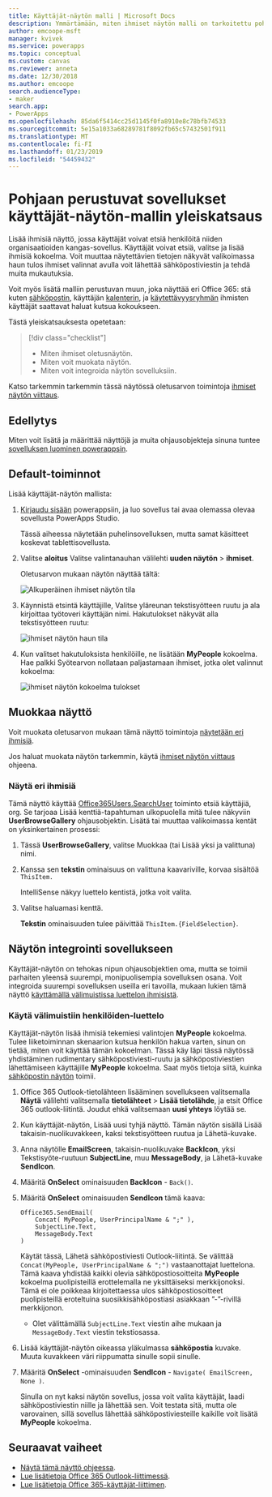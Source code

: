 ```yaml
---
title: Käyttäjät-näytön malli | Microsoft Docs
description: Ymmärtämään, miten ihmiset näytön malli on tarkoitettu pohjaan perustuvat sovellukset toimii ja miten laajentaa oman käyttötapauksissa näytön
author: emcoope-msft
manager: kvivek
ms.service: powerapps
ms.topic: conceptual
ms.custom: canvas
ms.reviewer: anneta
ms.date: 12/30/2018
ms.author: emcoope
search.audienceType:
- maker
search.app:
- PowerApps
ms.openlocfilehash: 85da6f5414cc25d1145f0fa8910e8c78bfb74533
ms.sourcegitcommit: 5e15a1033a68289781f8092fb65c57432501f911
ms.translationtype: MT
ms.contentlocale: fi-FI
ms.lasthandoff: 01/23/2019
ms.locfileid: "54459432"
---
```

# <a name="overview-of-the-people-screen-template-for-canvas-apps"></a>Pohjaan perustuvat sovellukset käyttäjät-näytön-mallin yleiskatsaus

Lisää ihmisiä näyttö, jossa käyttäjät voivat etsiä henkilöitä niiden organisaatioiden kangas-sovellus. Käyttäjät voivat etsiä, valitse ja lisää ihmisiä kokoelma. Voit muuttaa näytettävien tietojen näkyvät valikoimassa haun tulos ihmiset valinnat avulla voit lähettää sähköpostiviestin ja tehdä muita mukautuksia.

Voit myös lisätä malliin perustuvan muun, joka näyttää eri Office 365: stä kuten [sähköpostin](email-screen-overview.md), käyttäjän [kalenterin](calendar-screen-overview.md), ja [käytettävyysryhmän](meeting-screen-overview.md) ihmisten käyttäjät saattavat haluat kutsua kokoukseen.

Tästä yleiskatsauksesta opetetaan:
> [!div class="checklist"]
> * Miten ihmiset oletusnäytön.
> * Miten voit muokata näytön.
> * Miten voit integroida näytön sovelluksiin.

Katso tarkemmin tarkemmin tässä näytössä oletusarvon toimintoja [ihmiset näytön viittaus](people-screen-reference.md).

## <a name="prerequisite"></a>Edellytys

Miten voit lisätä ja määrittää näyttöjä ja muita ohjausobjekteja sinuna tuntee [sovelluksen luominen powerappsin](../data-platform-create-app-scratch.md).

## <a name="default-functionality"></a>Default-toiminnot

Lisää käyttäjät-näytön mallista:

1. [Kirjaudu sisään](http://web.powerapps.com?utm_source=padocs&utm_medium=linkinadoc&utm_campaign=referralsfromdoc) powerappsiin, ja luo sovellus tai avaa olemassa olevaa sovellusta PowerApps Studio.

    Tässä aiheessa näytetään puhelinsovelluksen, mutta samat käsitteet koskevat tablettisovellusta.

1. Valitse **aloitus** Valitse valintanauhan välilehti **uuden näytön** > **ihmiset**.

    Oletusarvon mukaan näytön näyttää tältä:

    ![Alkuperäinen ihmiset näytön tila](media/people-screen/people-screen-empty.png)

1. Käynnistä etsintä käyttäjille, Valitse yläreunan tekstisyötteen ruutu ja ala kirjoittaa työtoveri käyttäjän nimi. Hakutulokset näkyvät alla tekstisyötteen ruutu:

    ![ihmiset näytön haun tila](media/people-screen/people-browse-gall-full.png)

1. Kun valitset hakutuloksista henkilöille, ne lisätään **MyPeople** kokoelma. Hae palkki Syötearvon nollataan paljastamaan ihmiset, jotka olet valinnut kokoelma:

    ![ihmiset näytön kokoelma tulokset](media/people-screen/people-people-gall-full.png)

## <a name="modify-the-screen"></a>Muokkaa näyttö

Voit muokata oletusarvon mukaan tämä näyttö toimintoja [näytetään eri ihmisiä](people-screen-overview.md#show-different-data-for-people).

Jos haluat muokata näytön tarkemmin, käytä [ihmiset näytön viittaus](./people-screen-reference.md) ohjeena.

### <a name="show-different-data-for-people"></a>Näytä eri ihmisiä

Tämä näyttö käyttää [Office365Users.SearchUser](https://docs.microsoft.com/connectors/office365users/#searchuser) toiminto etsiä käyttäjiä, org. Se tarjoaa Lisää kenttiä-tapahtuman ulkopuolella mitä tulee näkyviin **UserBrowseGallery** ohjausobjektin. Lisätä tai muuttaa valikoimassa kentät on yksinkertainen prosessi:

1. Tässä **UserBrowseGallery**, valitse Muokkaa (tai Lisää yksi ja valittuna) nimi.

1. Kanssa sen **tekstin** ominaisuus on valittuna kaavariville, korvaa sisältöä `ThisItem.`

    IntelliSense näkyy luettelo kentistä, jotka voit valita.

1. Valitse haluamasi kenttä.

    **Tekstin** ominaisuuden tulee päivittää `ThisItem.{FieldSelection}`.

## <a name="integrate-the-screen-into-an-app"></a>Näytön integrointi sovellukseen

Käyttäjät-näytön on tehokas nipun ohjausobjektien oma, mutta se toimii parhaiten yleensä suurempi, monipuolisempia sovelluksen osana. Voit integroida suurempi sovelluksen useilla eri tavoilla, mukaan lukien tämä näyttö [käyttämällä välimuistissa luettelon ihmisistä](people-screen-overview.md#use-your-cached-list-of-people).

### <a name="use-your-cached-list-of-people"></a>Käytä välimuistiin henkilöiden-luettelo

Käyttäjät-näytön lisää ihmisiä tekemiesi valintojen **MyPeople** kokoelma. Tulee liiketoiminnan skenaarion kutsua henkilön hakua varten, sinun on tietää, miten voit käyttää tämän kokoelman. Tässä käy läpi tässä näytössä yhdistäminen rudimentary sähköpostiviesti-ruutu ja sähköpostiviestien lähettämiseen käyttäjille **MyPeople** kokoelma. Saat myös tietoja siitä, kuinka [sähköpostin näytön](./email-screen-overview.md) toimii.

1. Office 365 Outlook-tietolähteen lisääminen sovellukseen valitsemalla **Näytä** välilehti valitsemalla **tietolähteet** > **Lisää tietolähde**, ja etsit Office 365 outlook-liitintä. Joudut ehkä valitsemaan **uusi yhteys** löytää se.
1. Kun käyttäjät-näytön, Lisää uusi tyhjä näyttö. Tämän näytön sisällä Lisää takaisin-nuolikuvakkeen, kaksi tekstisyötteen ruutua ja Lähetä-kuvake.
1. Anna näytölle **EmailScreen**, takaisin-nuolikuvake **BackIcon**, yksi Tekstisyöte-ruutuun **SubjectLine**, muu **MessageBody**, ja Lähetä-kuvake **SendIcon**.
1. Määritä **OnSelect** ominaisuuden **BackIcon** - `Back()`.
1. Määritä **OnSelect** ominaisuuden **SendIcon** tämä kaava:

    ```powerapps-dot
    Office365.SendEmail( 
        Concat( MyPeople, UserPrincipalName & ";" ), 
        SubjectLine.Text, 
        MessageBody.Text 
    )
    ```
    
    Käytät tässä, Lähetä sähköpostiviesti Outlook-liitintä. Se välittää `Concat(MyPeople, UserPrincipalName & ";")` vastaanottajat luettelona. Tämä kaava yhdistää kaikki olevia sähköpostiosoitteita **MyPeople** kokoelma puolipisteillä erottelemalla ne yksittäiseksi merkkijonoksi. Tämä ei ole poikkeaa kirjoitettaessa ulos sähköpostiosoitteet puolipisteillä eroteltuina suosikkisähköpostiasi asiakkaan ”-”-rivillä merkkijonon.
    * Olet välittämällä `SubjectLine.Text` viestin aihe mukaan ja `MessageBody.Text` viestin tekstiosassa.
1. Lisää käyttäjät-näytön oikeassa yläkulmassa **sähköpostia** kuvake.
   Muuta kuvakkeen väri riippumatta sinulle sopii sinulle.
1. Määritä **OnSelect** -ominaisuuden **SendIcon** - `Navigate( EmailScreen, None )`.

    Sinulla on nyt kaksi näytön sovellus, jossa voit valita käyttäjät, laadi sähköpostiviestin niille ja lähettää sen. Voit testata sitä, mutta ole varovainen, sillä sovellus lähettää sähköpostiviesteille kaikille voit lisätä **MyPeople** kokoelma.

## <a name="next-steps"></a>Seuraavat vaiheet

* [Näytä tämä näyttö ohjeessa](./people-screen-reference.md).
* [Lue lisätietoja Office 365 Outlook-liittimessä](../connections/connection-office365-outlook.md).
* [Lue lisätietoja Office 365-käyttäjät-liittimen](../connections/connection-office365-users.md).

